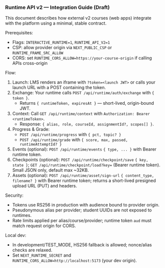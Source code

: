 ### Runtime API v2 — Integration Guide (Draft)

This document describes how external v2 courses (web apps) integrate with the platform using a minimal, stable contract.

Prerequisites:
- Flags: `INTERACTIVE_RUNTIME=1`, `RUNTIME_API_V2=1`
- CSP: allow provider origin via `NEXT_PUBLIC_CSP` or `RUNTIME_FRAME_SRC_ALLOW`
- CORS: set `RUNTIME_CORS_ALLOW=https://your-course-origin` if calling APIs cross-origin

Flow:
1) Launch: LMS renders an iframe with `?token=<launch JWT>` or calls your launch URL with a POST containing the token.
2) Exchange: Your runtime calls `POST /api/runtime/auth/exchange` with `{ token }`.
   - Returns `{ runtimeToken, expiresAt }` — short-lived, origin-bound JWT.
3) Context: Call `GET /api/runtime/context` with `Authorization: Bearer <runtimeToken>`.
   - Response: `{ alias, role, courseId, assignmentId?, scopes[] }`.
4) Progress & Grade:
   - `POST /api/runtime/progress` with `{ pct, topic? }`
   - `POST /api/runtime/grade` with `{ score, max, passed, runtimeAttemptId? }`
5) Events (optional): `POST /api/runtime/events` `{ type, ... }` with Bearer runtime token.
6) Checkpoints (optional): `POST /api/runtime/checkpoint/save` `{ key, state }`; `GET /api/runtime/checkpoint/load?key=` (Bearer runtime token). Small JSON only, default max ~32KB.
7) Assets (optional): `POST /api/runtime/asset/sign-url` `{ content_type, filename? }` with Bearer runtime token; returns a short-lived presigned upload URL (PUT) and headers.

Security:
- Tokens use RS256 in production with audience bound to provider origin.
- Pseudonymous alias per provider; student UUIDs are not exposed to runtimes.
- Rate limits applied per alias/course/provider; runtime token `aud` must match request origin for CORS.

Local dev:
- In development/TEST_MODE, HS256 fallback is allowed; nonce/alias checks are relaxed.
- Set `NEXT_RUNTIME_SECRET` and `RUNTIME_CORS_ALLOW=http://localhost:5173` (your dev origin).


